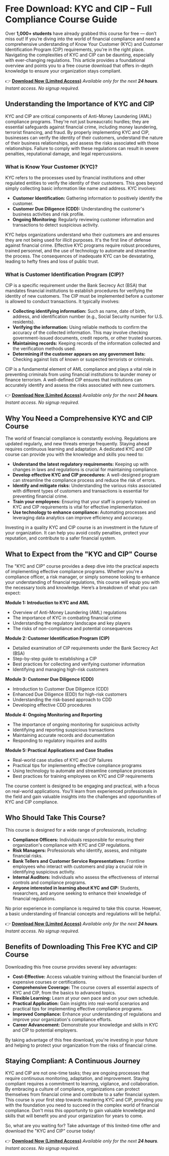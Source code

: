 # Free Download: KYC and CIP – Full Compliance Course Guide

Over **1,000+ students** have already grabbed this course for free — don’t miss out!
If you’re diving into the world of financial compliance and need a comprehensive understanding of Know Your Customer (KYC) and Customer Identification Program (CIP) requirements, you're in the right place. Navigating the complexities of KYC and CIP can be daunting, especially with ever-changing regulations. This article provides a foundational overview and points you to a free course download that offers in-depth knowledge to ensure your organization stays compliant.

👉 [**Download Now (Limited Access)**](https://udemywork.com/kyc-and-cip)
_Available only for the next **24 hours**. Instant access. No signup required._

## Understanding the Importance of KYC and CIP

KYC and CIP are critical components of Anti-Money Laundering (AML) compliance programs. They're not just bureaucratic hurdles; they are essential safeguards against financial crime, including money laundering, terrorist financing, and fraud. By properly implementing KYC and CIP, businesses can verify the identity of their customers, understand the nature of their business relationships, and assess the risks associated with those relationships. Failure to comply with these regulations can result in severe penalties, reputational damage, and legal repercussions.

### What is Know Your Customer (KYC)?

KYC refers to the processes used by financial institutions and other regulated entities to verify the identity of their customers. This goes beyond simply collecting basic information like name and address. KYC involves:

*   **Customer Identification:** Gathering information to positively identify the customer.
*   **Customer Due Diligence (CDD):** Understanding the customer's business activities and risk profile.
*   **Ongoing Monitoring:** Regularly reviewing customer information and transactions to detect suspicious activity.

KYC helps organizations understand who their customers are and ensures they are not being used for illicit purposes.  It's the first line of defense against financial crime. Effective KYC programs require robust procedures, trained personnel, and the use of technology to automate and streamline the process.  The consequences of inadequate KYC can be devastating, leading to hefty fines and loss of public trust.

### What is Customer Identification Program (CIP)?

CIP is a specific requirement under the Bank Secrecy Act (BSA) that mandates financial institutions to establish procedures for verifying the identity of new customers. The CIP must be implemented before a customer is allowed to conduct transactions. It typically involves:

*   **Collecting identifying information:** Such as name, date of birth, address, and identification number (e.g., Social Security number for U.S. residents).
*   **Verifying the information:** Using reliable methods to confirm the accuracy of the collected information. This may involve checking government-issued documents, credit reports, or other trusted sources.
*   **Maintaining records:** Keeping records of the information collected and the verification methods used.
*   **Determining if the customer appears on any government lists:** Checking against lists of known or suspected terrorists or criminals.

CIP is a fundamental element of AML compliance and plays a vital role in preventing criminals from using financial institutions to launder money or finance terrorism.  A well-defined CIP ensures that institutions can accurately identify and assess the risks associated with new customers.

👉 [**Download Now (Limited Access)**](https://udemywork.com/kyc-and-cip)
_Available only for the next **24 hours**. Instant access. No signup required._

## Why You Need a Comprehensive KYC and CIP Course

The world of financial compliance is constantly evolving. Regulations are updated regularly, and new threats emerge frequently. Staying ahead requires continuous learning and adaptation. A dedicated KYC and CIP course can provide you with the knowledge and skills you need to:

*   **Understand the latest regulatory requirements:** Keeping up with changes in laws and regulations is crucial for maintaining compliance.
*   **Develop effective KYC and CIP procedures:** A well-designed program can streamline the compliance process and reduce the risk of errors.
*   **Identify and mitigate risks:** Understanding the various risks associated with different types of customers and transactions is essential for preventing financial crime.
*   **Train your employees:** Ensuring that your staff is properly trained on KYC and CIP requirements is vital for effective implementation.
*   **Use technology to enhance compliance:** Automating processes and leveraging data analytics can improve efficiency and accuracy.

Investing in a quality KYC and CIP course is an investment in the future of your organization. It can help you avoid costly penalties, protect your reputation, and contribute to a safer financial system.

## What to Expect from the "KYC and CIP" Course

The "KYC and CIP" course provides a deep dive into the practical aspects of implementing effective compliance programs. Whether you're a compliance officer, a risk manager, or simply someone looking to enhance your understanding of financial regulations, this course will equip you with the necessary tools and knowledge. Here’s a breakdown of what you can expect:

**Module 1: Introduction to KYC and AML**

*   Overview of Anti-Money Laundering (AML) regulations
*   The importance of KYC in combating financial crime
*   Understanding the regulatory landscape and key players
*   The risks of non-compliance and potential consequences

**Module 2: Customer Identification Program (CIP)**

*   Detailed examination of CIP requirements under the Bank Secrecy Act (BSA)
*   Step-by-step guide to establishing a CIP
*   Best practices for collecting and verifying customer information
*   Identifying and managing high-risk customers

**Module 3: Customer Due Diligence (CDD)**

*   Introduction to Customer Due Diligence (CDD)
*   Enhanced Due Diligence (EDD) for high-risk customers
*   Understanding the risk-based approach to CDD
*   Developing effective CDD procedures

**Module 4: Ongoing Monitoring and Reporting**

*   The importance of ongoing monitoring for suspicious activity
*   Identifying and reporting suspicious transactions
*   Maintaining accurate records and documentation
*   Responding to regulatory inquiries and audits

**Module 5: Practical Applications and Case Studies**

*   Real-world case studies of KYC and CIP failures
*   Practical tips for implementing effective compliance programs
*   Using technology to automate and streamline compliance processes
*   Best practices for training employees on KYC and CIP requirements

The course content is designed to be engaging and practical, with a focus on real-world applications. You'll learn from experienced professionals in the field and gain valuable insights into the challenges and opportunities of KYC and CIP compliance.

## Who Should Take This Course?

This course is designed for a wide range of professionals, including:

*   **Compliance Officers:** Individuals responsible for ensuring their organization's compliance with KYC and CIP regulations.
*   **Risk Managers:** Professionals who identify, assess, and mitigate financial risks.
*   **Bank Tellers and Customer Service Representatives:** Frontline employees who interact with customers and play a crucial role in identifying suspicious activity.
*   **Internal Auditors:** Individuals who assess the effectiveness of internal controls and compliance programs.
*   **Anyone interested in learning about KYC and CIP:** Students, researchers, and anyone seeking to enhance their knowledge of financial regulations.

No prior experience in compliance is required to take this course. However, a basic understanding of financial concepts and regulations will be helpful.

👉 [**Download Now (Limited Access)**](https://udemywork.com/kyc-and-cip)
_Available only for the next **24 hours**. Instant access. No signup required._

## Benefits of Downloading This Free KYC and CIP Course

Downloading this free course provides several key advantages:

*   **Cost-Effective:** Access valuable training without the financial burden of expensive courses or certifications.
*   **Comprehensive Coverage:** The course covers all essential aspects of KYC and CIP, from the basics to advanced topics.
*   **Flexible Learning:** Learn at your own pace and on your own schedule.
*   **Practical Application:** Gain insights into real-world scenarios and practical tips for implementing effective compliance programs.
*   **Improved Compliance:** Enhance your understanding of regulations and improve your organization's compliance efforts.
*   **Career Advancement:** Demonstrate your knowledge and skills in KYC and CIP to potential employers.

By taking advantage of this free download, you're investing in your future and helping to protect your organization from the risks of financial crime.

## Staying Compliant: A Continuous Journey

KYC and CIP are not one-time tasks; they are ongoing processes that require continuous monitoring, adaptation, and improvement. Staying compliant requires a commitment to learning, vigilance, and collaboration. By embracing a culture of compliance, organizations can protect themselves from financial crime and contribute to a safer financial system. This course is your first step towards mastering KYC and CIP, providing you with the foundation you need to succeed in the complex world of financial compliance. Don't miss this opportunity to gain valuable knowledge and skills that will benefit you and your organization for years to come.

So, what are you waiting for? Take advantage of this limited-time offer and download the "KYC and CIP" course today!

👉 [**Download Now (Limited Access)**](https://udemywork.com/kyc-and-cip)
_Available only for the next **24 hours**. Instant access. No signup required._
